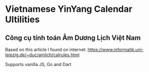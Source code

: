 Vietnamese YinYang Calendar Ultilities
===============================
Công cụ tính toán Âm Dương Lịch Việt Nam
----------------------

Based on this article I found on internet: https://www.informatik.uni-leipzig.de/~duc/amlich/calrules.html

Supports vanilla JS, Go and Dart